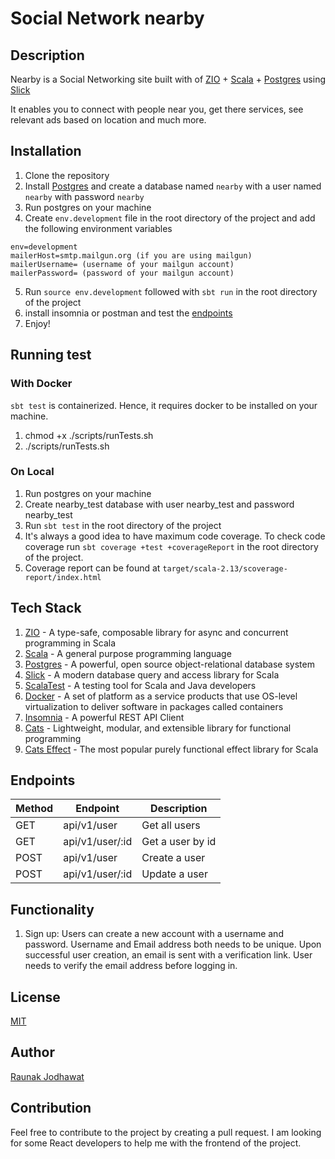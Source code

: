 # Social Network nearby
## Description
Nearby is a Social Networking site built with of [ZIO](https://zio.dev) + [Scala](https://www.scala-lang.org) + [Postgres](https://www.postgresql.org) using [Slick](https://scala-slick.org)

It enables you to connect with people near you, get there services, see relevant ads based on location and much more.

## Installation
1. Clone the repository
2. Install [Postgres](https://www.postgresql.org) and create a database named `nearby` with a user named `nearby` with password `nearby`
3. Run postgres on your machine
4. Create `env.development` file in the root directory of the project and add the following environment variables
```text
env=development
mailerHost=smtp.mailgun.org (if you are using mailgun)
mailerUsername= (username of your mailgun account)
mailerPassword= (password of your mailgun account)
```
5. Run `source env.development` followed with `sbt run` in the root directory of the project
6. install insomnia or postman and test the [endpoints](./Insomnia.json)
7. Enjoy!

## Running test
### With Docker
`sbt test` is containerized. Hence, it requires docker to be installed on your machine.
1. chmod +x ./scripts/runTests.sh
2. ./scripts/runTests.sh


### On Local
1. Run postgres on your machine
2. Create nearby_test database with user nearby_test and password nearby_test
3. Run `sbt test` in the root directory of the project
4. It's always a good idea to have maximum code coverage. To check code coverage run `sbt coverage +test +coverageReport` in the root directory of the project.
5. Coverage report can be found at `target/scala-2.13/scoverage-report/index.html`

## Tech Stack
1. [ZIO](https://zio.dev) - A type-safe, composable library for async and concurrent programming in Scala
2. [Scala](https://www.scala-lang.org) - A general purpose programming language
3. [Postgres](https://www.postgresql.org) - A powerful, open source object-relational database system
4. [Slick](https://scala-slick.org) - A modern database query and access library for Scala
5. [ScalaTest](https://www.scalatest.org) - A testing tool for Scala and Java developers
6. [Docker](https://www.docker.com) - A set of platform as a service products that use OS-level virtualization to deliver software in packages called containers
7. [Insomnia](https://insomnia.rest) - A powerful REST API Client
8. [Cats](https://typelevel.org/cats/) - Lightweight, modular, and extensible library for functional programming
9. [Cats Effect](https://typelevel.org/cats-effect/) - The most popular purely functional effect library for Scala

## Endpoints
| Method | Endpoint       | Description |
| -- |----------------| --- |
| GET | api/v1/user    | Get all users |
| GET | api/v1/user/:id | Get a user by id |
| POST | api/v1/user    | Create a user |
| POST | api/v1/user/:id     | Update a user |


## Functionality
1. Sign up: Users can create a new account with a username and password. Username and Email address both needs to be unique. Upon successful user creation, an email is sent with a verification link. User needs to verify the email address before logging in.


## License
[MIT](https://choosealicense.com/licenses/mit/)

## Author
[Raunak Jodhawat](https://www.linkedin.com/in/jodhawat/)

## Contribution
Feel free to contribute to the project by creating a pull request.
I am looking for some React developers to help me with the frontend of the project.
